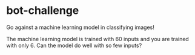 # bot-challenge
Go against a machine learning model in classifying images!

The machine learning model is trained with 60 inputs and you are trained with only 6. Can the model do well with so few inputs?